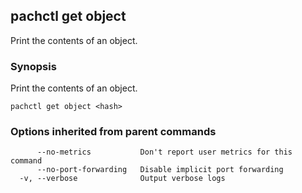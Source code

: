 ## pachctl get object

Print the contents of an object.

### Synopsis


Print the contents of an object.

```
pachctl get object <hash>
```

### Options inherited from parent commands

```
      --no-metrics           Don't report user metrics for this command
      --no-port-forwarding   Disable implicit port forwarding
  -v, --verbose              Output verbose logs
```

